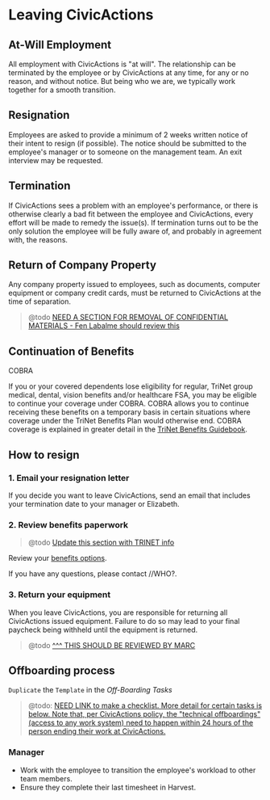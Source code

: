 # Leaving CivicActions

## <a name="at-will"></a>At-Will Employment

All employment with CivicActions is "at will". The relationship can be terminated by the employee or by CivicActions at any time, for any or no reason, and without notice. But being who we are, we typically work together for a smooth transition.

## <a name="resig"></a>Resignation

Employees are asked to provide a minimum of 2 weeks written notice of their intent to resign (if possible). The notice should be submitted to the employee's manager or to someone on the management team. An exit interview may be requested.

## <a name="termin"></a>Termination

If CivicActions sees a problem with an employee's performance, or there is otherwise clearly a bad fit between the employee and CivicActions, every effort will be made to remedy the issue(s). If termination turns out to be the only solution the employee will be fully aware of, and probably in agreement with, the reasons.

## <a name="company-property"></a>Return of Company Property

Any company property issued to employees, such as documents, computer equipment or company credit cards, must be returned to CivicActions at the time of separation.

> @todo [NEED A SECTION FOR REMOVAL OF CONFIDENTIAL MATERIALS - Fen Labalme should review this](https://trello.com/c/202JIGqx/83-leaving-civicactions-add-section-for-removal-of-confidential-materials)

## <a name="continuation-benefit"></a>Continuation of Benefits

COBRA

If you or your covered dependents lose eligibility for regular, TriNet group medical, dental, vision benefits and/or healthcare FSA, you may be eligible to continue your coverage under COBRA. COBRA allows you to continue receiving these benefits on a temporary basis in certain situations where coverage under the TriNet Benefits Plan would otherwise end. COBRA coverage is explained in greater detail in the [TriNet Benefits Guidebook](https://www.hrpassport.com/extranet/benefits/benefit_guide/TriNet-Benefit-Guidebook_2017_Q1.pdf).

## How to resign

### 1. Email your resignation letter

If you decide you want to leave CivicActions, send an email that includes your termination date to your manager or Elizabeth.

### 2. Review benefits paperwork

> @todo [Update this section with TRINET info](https://trello.com/c/s9D5SZfS/84-leaving-civications-update-review-benefits-paperwork-with-trinet-language)

Review your [benefits options](https://docs.google.com/document/d/1fuPxdhSY4YCYQvTFhjmjtLpRK8_ophZnFA9hsK8zftA/edit).

If you have any questions, please contact //WHO?.

### 3. Return your equipment

When you leave CivicActions, you are responsible for returning all CivicActions issued equipment. Failure to do so may lead to your final paycheck being withheld until the equipment is returned.

> @todo [^^^ THIS SHOULD BE REVIEWED BY MARC](https://trello.com/c/287hCpDJ/85-leaving-civicactions-review-and-update-return-your-equipment)

## Offboarding process

`Duplicate` the `Template` in the *Off-Boarding Tasks*
> @todo: [NEED LINK to make a checklist. More detail for certain tasks is below. Note that, per CivicActions policy, the "technical offboardings" (access to any work system) need to happen within 24 hours of the person ending their work at CivicActions.](https://trello.com/c/B5SGrESO/140-add-link-checklist-to-offboarding-process-in-leaving-civicactions)

### Manager

* Work with the employee to transition the employee's workload to other team members.
* Ensure they complete their last timesheet in Harvest.
